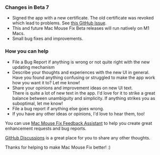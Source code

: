 ### Changes in Beta 7

- Signed the app with a new certificate. The old certificate was revoked which lead to problems. See [this GitHub Issue](https://github.com/noah-nuebling/mac-mouse-fix/issues/95).
- This and future Mac Mouse Fix Beta releases will run natively on M1 Macs.
- Small bug fixes and improvements.

### How you can help

- File a Bug Report if anything is wrong or not quite right with the new updating mechanism
- Describe your thoughts and experiences with the new UI in general. Have you found anything confusing or struggled to make the app work how you want it to? Let me know!
- Share your opinions and improvement ideas on new UI text.\
   There is quite a lot of new text in the app. I'd love for it to strike a great balance between unambiguity and simplicity. If anything strikes you as suboptimal, let me know!
- File a bug report if anything else goes wrong.
- If you have any other ideas or opinions, I'd love to hear them, too!

You can use [Mac Mouse Fix Feedback Assistant](https://github.com/noah-nuebling/mac-mouse-fix/issues/new/choose) to help you create great enhancement requests and bug reports.

[GitHub Discussions](https://github.com/noah-nuebling/mac-mouse-fix/discussions/82) is a great place for you to share any other thoughts.

Thanks for helping to make Mac Mouse Fix better! :)